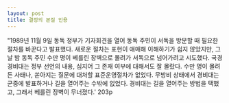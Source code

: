 ```yaml
---
layout: post
title: 결정의 본질 인용
---
```

"1989년 11월 9일 동독 정부가 기자회견을 열어 동독 주민이 서독을 방문할 때 필요한 절차를 바꾼다고 발표했다. 새로운 절차는 표현이 애매해 이해하기가 쉽지 않았지만, 그날 밤 동독 주민 수만 명이 베를린 장벽으로 몰려가 서독으로 넘어가려고 시도했다. 국경경비대는 정부 선언의 내용, 심지어 그 존재 여부에 대해서도 잘 몰랐다. 수만 명이 몰려든 사태나, 쏟아지는 질문에 대처할 표준운영절차가 없었다. 무방비 상태에서 경비대는 군중에 발표하거나 길을 열어주는 수밖에 없었다. 경비대는 길을 열어주는 방법을 택했고, 그래서 베를린 장벽이 무너졌다.' 203p
